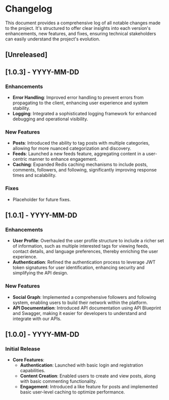 # Changelog

This document provides a comprehensive log of all notable changes made to the project. It's structured to offer clear insights into each version's enhancements, new features, and fixes, ensuring technical stakeholders can easily understand the project's evolution.

## [Unreleased]

## [1.0.3] - YYYY-MM-DD
### Enhancements
- **Error Handling**: Improved error handling to prevent errors from propagating to the client, enhancing user experience and system stability.
- **Logging**: Integrated a sophisticated logging framework for enhanced debugging and operational visibility.

### New Features
- **Posts**: Introduced the ability to tag posts with multiple categories, allowing for more nuanced categorization and discovery.
- **Feeds**: Launched a new feeds feature, aggregating content in a user-centric manner to enhance engagement.
- **Caching**: Expanded Redis caching mechanisms to include posts, comments, followers, and following, significantly improving response times and scalability.

### Fixes
- Placeholder for future fixes.

## [1.0.1] - YYYY-MM-DD
### Enhancements
- **User Profile**: Overhauled the user profile structure to include a richer set of information, such as multiple interested tags for viewing feeds, contact details, and language preferences, thereby enriching the user experience.
- **Authentication**: Refined the authentication process to leverage JWT token signatures for user identification, enhancing security and simplifying the API design.

### New Features
- **Social Graph**: Implemented a comprehensive followers and following system, enabling users to build their network within the platform.
- **API Documentation**: Introduced API documentation using API Blueprint and Swagger, making it easier for developers to understand and integrate with our APIs.

## [1.0.0] - YYYY-MM-DD
### Initial Release
- **Core Features**:
  - **Authentication**: Launched with basic login and registration capabilities.
  - **Content Creation**: Enabled users to create and view posts, along with basic commenting functionality.
  - **Engagement**: Introduced a like feature for posts and implemented basic user-level caching to optimize performance.